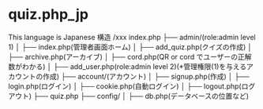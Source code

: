 # quiz.php_jp
This language is Japanese
構造
/xxx
index.php
├── admin/(role:admin level 1)
│   ├── index.php(管理者画面ホーム)
│   ├── add_quiz.php(クイズの作成)
│   ├── archive.php(アーカイブ)
│   ├── cord.php(QR or cord でユーザーの正解数がわかる)
│   ├── add_user.php(role:admin level 2)(*管理権限(1)を与えるアカウントの作成)
├── account/(アカウント)
│   ├── signup.php(作成)
│   ├── login.php(ログイン)
│   ├── cookie.php(自動ログイン)
│   ├── logout.php(ログアウト)
├── quiz.php
├── config/
│   ├── db.php(データベースの位置など)
